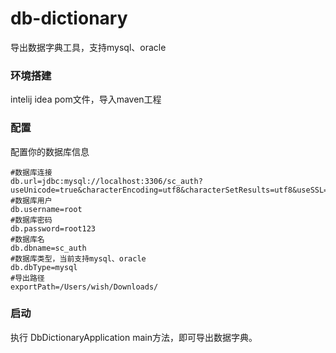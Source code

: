# db-dictionary
导出数据字典工具，支持mysql、oracle

### 环境搭建
intelij idea pom文件，导入maven工程

### 配置
配置你的数据库信息
```
#数据库连接
db.url=jdbc:mysql://localhost:3306/sc_auth?useUnicode=true&characterEncoding=utf8&characterSetResults=utf8&useSSL=false&allowMultiQueries=true
#数据库用户
db.username=root
#数据库密码
db.password=root123
#数据库名
db.dbname=sc_auth
#数据库类型，当前支持mysql、oracle
db.dbType=mysql
#导出路径
exportPath=/Users/wish/Downloads/
```
### 启动
执行 DbDictionaryApplication main方法，即可导出数据字典。
